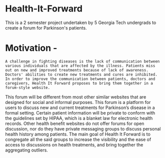 # Health-It-Forward
This is a 2 semester project undertaken by 5 Georgia Tech undergrads to create a forum for Parkinson's patients. 

# Motivation -
    A challenge in fighting diseases is the lack of communication between various individuals that are affected by the illness. Patients miss out on new and improved treatments because of lack of awareness. Doctors' abilities to create new treatments and cures are inhibited. In order to improve the communication between patients, doctors and caregivers, Health It Forward proposes to bring them together in a forum-style website. 
This forum will be different from most other similar websites that are designed for social and informal purposes. This forum is a platform for users to discuss new and current treatments for Parkinson’s disease in a formal setting. Certain patient information will be private to conform with the guidelines set by HIPAA, which is a blanket law for electronic health records. Other health benefit websites do not offer forums for open discussion, nor do they have private messaging groups to discuss personal health history among patients. The main goal of Health It Forward is to congregate all the said groups to increase the visibility and the ease of access to discussions on health treatments, and bring together the aggregating outliers. 
